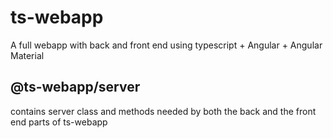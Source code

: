 # ts-webapp
A full webapp with back and front end using typescript + Angular + Angular Material


## @ts-webapp/server
contains server class and methods needed by both the back and the front end parts of ts-webapp